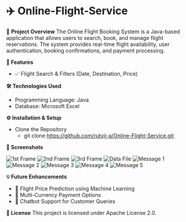 # ✈️ Online-Flight-Service
📌 **Project Overview**
  The Online Flight Booking System is a Java-based application that allows users to search, book, and manage flight reservations. The system provides real-time flight availability, user authentication, booking confirmations, and payment processing.

**🎯 Features**
  - ✅ Flight Search & Filters (Date, Destination, Price)

**🛠️ Technologies Used**
- Programming Language: Java
- Database: Microsoft Excel

**⚙️ Installation & Setup**
  - Clone the Repository
      - git clone https://github.com/rutvij-a/Online-Flight-Service.git

**📸 Screenshots**

 ![1st Frame](https://github.com/user-attachments/assets/729c55d0-5de0-445b-ba46-9ad2a78421ae)
 ![2nd Frame](https://github.com/user-attachments/assets/c3f2ba7a-2162-427f-b4c5-f57c67e713b7)
 ![3rd Frame](https://github.com/user-attachments/assets/68c2f44a-82ac-4f2b-978c-a5d9923c8812)
 ![Data File](https://github.com/user-attachments/assets/0cd9643c-f103-497a-990e-7c1786f000e1)
 ![Message 1](https://github.com/user-attachments/assets/6685add3-9c55-43fa-bb9e-6f0956f91fef)
 ![Message 2](https://github.com/user-attachments/assets/af16ee6f-9867-427d-b5a5-6cabc843c75a)
 ![Message 3](https://github.com/user-attachments/assets/fa7e4b60-95e9-492a-bbc6-4f4e339f3b7c)
 ![Message 4](https://github.com/user-attachments/assets/29c400ed-0441-487b-8e86-f198e62ba0ed)
 ![Message 5](https://github.com/user-attachments/assets/5d959016-a6b2-4e5c-b4d3-a71329f71111)

**💡 Future Enhancements**
 - 🔹 Flight Price Prediction using Machine Learning
 - 🔹 Multi-Currency Payment Options
 - 🔹 Chatbot Support for Customer Queries


**📜 License**
This project is licensed under Apache License 2.0.
